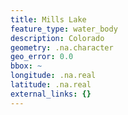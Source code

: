 ```yaml
---
title: Mills Lake
feature_type: water_body
description: Colorado
geometry: .na.character
geo_error: 0.0
bbox: ~
longitude: .na.real
latitude: .na.real
external_links: {}
---
```

